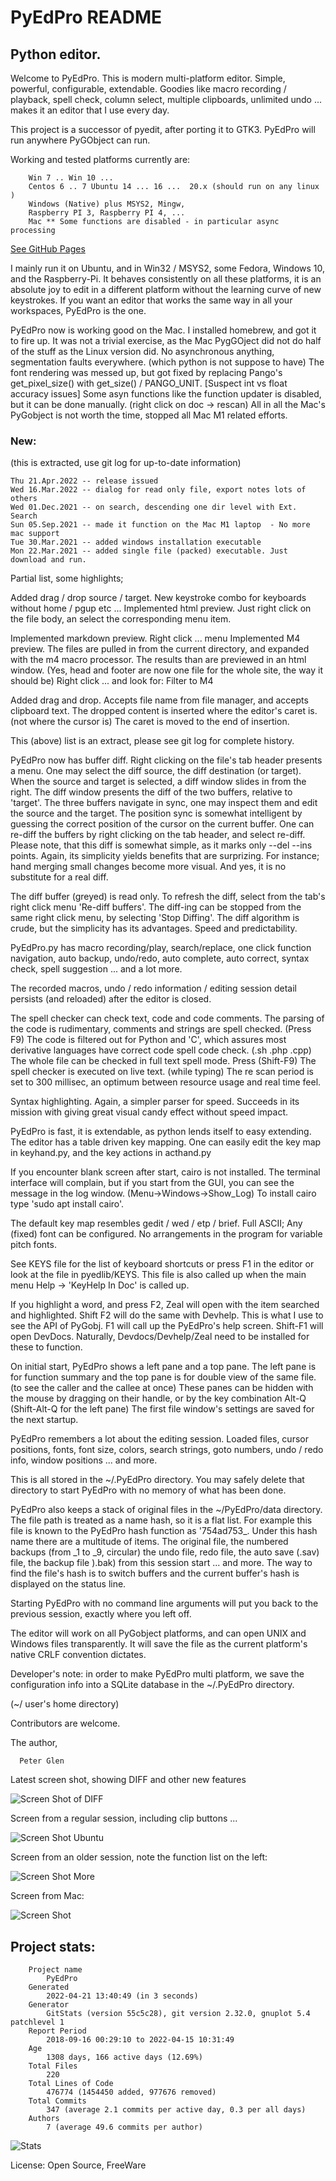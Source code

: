 #   PyEdPro README

## Python editor.

   Welcome to PyEdPro. This is modern multi-platform editor. Simple, powerful,
configurable, extendable. Goodies like macro recording / playback, spell check,
column select, multiple clipboards, unlimited undo ... makes it an editor
that I use every day.

 This project is a successor of pyedit, after porting it to GTK3. PyEdPro
 will run anywhere PyGObject can run.

  Working and tested platforms currently are:

        Win 7 .. Win 10 ...
        Centos 6 .. 7 Ubuntu 14 ... 16 ...  20.x (should run on any linux )
        Windows (Native) plus MSYS2, Mingw,
        Raspberry PI 3, Raspberry PI 4, ...
        Mac ** Some functions are disabled - in particular async processing

[See GitHub Pages](https://pglen.github.io/pyedpro/html/)

  I mainly run it on Ubuntu, and in Win32 / MSYS2, some Fedora, Windows 10,
and the Raspberry-Pi. It behaves consistently on all these platforms,
it is an absolute joy to edit in a different platform without the learning
curve of new keystrokes.  If you want an editor  that works the same way in
all your workspaces, PyEdPro is the one.

 PyEdPro now is working good on the Mac. I installed homebrew, and got it to fire up. It
was not a trivial exercise, as the Mac PygGOject did not do half of the stuff as the
Linux version did. No asynchronous  anything, segmentation faults everywhere. (which python
is not suppose to have)
  The font rendering was messed up, but got fixed by replacing Pango's
get_pixel_size() with get_size() / PANGO_UNIT. [Suspect int vs float accuracy issues]
Some asyn functions like the function updater is disabled, but it can be done
manually. (right click on doc -> rescan) All in all the Mac's PyGobject is not worth
the time, stopped all Mac M1 related efforts.

### New:

  (this is extracted, use git log for up-to-date information)

    Thu 21.Apr.2022 -- release issued
    Wed 16.Mar.2022 -- dialog for read only file, export notes lots of others
    Wed 01.Dec.2021 -- on search, descending one dir level with Ext. Search
    Sun 05.Sep.2021 -- made it function on the Mac M1 laptop  - No more mac support
    Tue 30.Mar.2021 -- added windows installation executable
    Mon 22.Mar.2021 -- added single file (packed) executable. Just download and run.

Partial list, some highlights;

Added drag / drop source / target. New keystroke combo for keyboards
 without home / pgup etc ... Implemented html preview. Just right click on
the file body, an select the corresponding menu item.

Implemented markdown preview. Right click ... menu
Implemented M4 preview. The files are pulled in from the current directory,
and expanded with the m4 macro processor. The results than are previewed
in an html window. (Yes, head and footer are now one file for the whole site,
the way it should be) Right click ... and look for: Filter to M4

  Added drag and drop. Accepts file name from file manager, and accepts clipboard text.
The dropped content is inserted where the editor's caret is. (not where the cursor is)
The caret is moved to the end of insertion.

 This (above) list is an extract, please see git log for complete history.

  PyEdPro now has buffer diff. Right clicking on the file's tab header presents a menu.
One may select the diff source, the diff destination (or target). When the source and
target is selected, a diff window slides in from the right. The diff window presents
the diff of the two buffers, relative to 'target'. The three buffers navigate in sync,
one may inspect them and edit the source and the target. The position sync is somewhat
intelligent by guessing the correct position of the cursor on the current buffer.
One can re-diff the buffers by right clicking on the tab header, and select re-diff.
Please note, that this diff is somewhat simple, as it marks only --del --ins points.
Again, its simplicity yields benefits that are surprizing. For instance; hand
merging small changes become more visual. And yes, it is no substitute for a real diff.

 The diff buffer (greyed) is read only. To refresh the diff, select
from the tab's right click menu 'Re-diff buffers'. The diff-ing can be stopped from the
same right click menu, by selecting 'Stop Diffing'. The diff algorithm is crude, but
the simplicity has its advantages. Speed and predictability.

  PyEdPro.py has macro recording/play, search/replace, one click function navigation,
auto backup, undo/redo, auto complete, auto correct, syntax check, spell suggestion
 ... and a lot more.

   The recorded macros, undo / redo information / editing session detail persists
 (and reloaded) after the editor is closed.

 The spell checker can check text, code and code comments. The parsing of the code is
rudimentary,  comments and strings are spell checked. (Press F9) The code is filtered
out for Python and  'C', which assures most derivative languages have correct
code spell code check. (.sh .php .cpp) The whole file can be checked in full text
spell mode. Press (Shift-F9) The spell checker is executed on live text. (while typing) The
re scan period is set to 300 millisec, an optimum between resource usage and real time feel.

  Syntax highlighting. Again, a simpler parser for speed. Succeeds in its mission with
giving great visual candy effect without speed impact.

  PyEdPro is fast, it is extendable, as python lends itself to easy extending. The
editor has a table driven key mapping. One can easily edit the key map in
keyhand.py, and the key actions in acthand.py

 If you encounter blank screen after start, cairo is not installed. The terminal interface
will complain, but if you start from the GUI, you can see the message in the
log window. (Menu->Windows->Show_Log) To install cairo type 'sudo apt install cairo'.

 The default key map resembles gedit / wed / etp / brief. Full ASCII;
 Any (fixed) font can be configured. No arrangements in the program for variable pitch fonts.

  See KEYS file for the list of keyboard shortcuts or press F1 in the
editor or look at the file in pyedlib/KEYS. This file is also called up when the main menu
 Help -> 'KeyHelp In Doc' is called up.

  If you highlight a word, and press F2, Zeal will open with the item searched and
highlighted. Shift F2 will do the same with Devhelp. This is what I use to see the API of PyGobj.
F1 will call up the PyEdPro's help screen. Shift-F1 will open DevDocs. Naturally,
Devdocs/Devhelp/Zeal need to be installed for these to function.

  On initial start, PyEdPro shows a left pane and a top pane. The left pane
is for function summary and the top pane is for double view of the same file.
(to see the caller and the callee at once) These panes can be hidden with the mouse by
dragging on their handle, or by the key combination Alt-Q (Shift-Alt-Q for
the left pane) The first file window's settings are saved for the next startup.

  PyEdPro remembers a lot about the editing session. Loaded files, cursor positions,
fonts, font size, colors, search strings, goto numbers, undo / redo info,
window positions ... and more.

 This is all stored in the ~/.PyEdPro directory. You may safely delete that
directory to start PyEdPro with no memory of what has been done.

 PyEdPro also keeps a stack of original files in the ~/PyEdPro/data directory. The file
 path is treated as a name hash, so it is a flat list. For example this file is known to the
PyEdPro hash function as '754ad753_. Under this hash name there are a multitude of items.
The original file, the numbered backups (from _1 to _9, circular) the undo file,
redo file, the auto save (.sav) file, the backup file ).bak) from this session start
... and more.
The way to find the file's hash is to switch buffers and the current buffer's hash
is displayed on the status line.

  Starting PyEdPro with no command line arguments will put you back to the
previous session, exactly where you left off.

 The editor will work on all PyGobject platforms, and can open UNIX and Windows files
transparently. It will save the file as the current platform's native CRLF
convention dictates.

  Developer's note: in order to make PyEdPro multi platform, we save
the configuration info into a SQLite database in the ~/.PyEdPro directory.

(~/ user's home directory)

 Contributors are welcome.

The author,

      Peter Glen

Latest screen shot, showing DIFF and other new features

![Screen Shot of DIFF](diffscr.png)

Screen from a regular session, including clip buttons ...

![Screen Shot Ubuntu](screen.png)

Screen from an older session, note the function list on the left:

![Screen Shot More](image.png)

Screen from Mac:

![Screen Shot](screen_shot_mac.png)

## Project stats:

        Project name
            PyEdPro
        Generated
            2022-04-21 13:40:49 (in 3 seconds)
        Generator
            GitStats (version 55c5c28), git version 2.32.0, gnuplot 5.4 patchlevel 1
        Report Period
            2018-09-16 00:29:10 to 2022-04-15 10:31:49
        Age
            1308 days, 166 active days (12.69%)
        Total Files
            220
        Total Lines of Code
            476774 (1454450 added, 977676 removed)
        Total Commits
            347 (average 2.1 commits per active day, 0.3 per all days)
        Authors
            7 (average 49.6 commits per author)


![Stats](commits_by_year_month.png)

License:    Open Source, FreeWare



